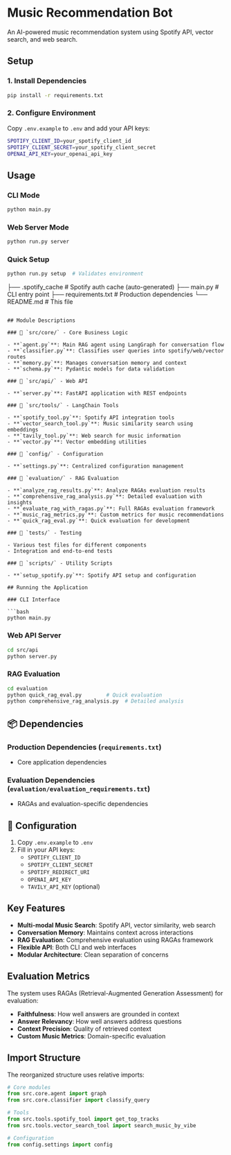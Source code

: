 # Music Recommendation Bot

An AI-powered music recommendation system using Spotify API, vector search, and web search.

## Setup

### 1. Install Dependencies

```bash
pip install -r requirements.txt
```

### 2. Configure Environment

Copy `.env.example` to `.env` and add your API keys:

```bash
SPOTIFY_CLIENT_ID=your_spotify_client_id
SPOTIFY_CLIENT_SECRET=your_spotify_client_secret
OPENAI_API_KEY=your_openai_api_key
```

## Usage

### CLI Mode

```bash
python main.py
```

### Web Server Mode

```bash
python run.py server
```

### Quick Setup

```bash
python run.py setup  # Validates environment
```

├── .spotify_cache # Spotify auth cache (auto-generated)
├── main.py # CLI entry point
├── requirements.txt # Production dependencies
└── README.md # This file

````

## Module Descriptions

### 📁 `src/core/` - Core Business Logic

- **`agent.py`**: Main RAG agent using LangGraph for conversation flow
- **`classifier.py`**: Classifies user queries into spotify/web/vector routes
- **`memory.py`**: Manages conversation memory and context
- **`schema.py`**: Pydantic models for data validation

### 📁 `src/api/` - Web API

- **`server.py`**: FastAPI application with REST endpoints

### 📁 `src/tools/` - LangChain Tools

- **`spotify_tool.py`**: Spotify API integration tools
- **`vector_search_tool.py`**: Music similarity search using embeddings
- **`tavily_tool.py`**: Web search for music information
- **`vector.py`**: Vector embedding utilities

### 📁 `config/` - Configuration

- **`settings.py`**: Centralized configuration management

### 📁 `evaluation/` - RAG Evaluation

- **`analyze_rag_results.py`**: Analyze RAGAs evaluation results
- **`comprehensive_rag_analysis.py`**: Detailed evaluation with insights
- **`evaluate_rag_with_ragas.py`**: Full RAGAs evaluation framework
- **`music_rag_metrics.py`**: Custom metrics for music recommendations
- **`quick_rag_eval.py`**: Quick evaluation for development

### 📁 `tests/` - Testing

- Various test files for different components
- Integration and end-to-end tests

### 📁 `scripts/` - Utility Scripts

- **`setup_spotify.py`**: Spotify API setup and configuration

## Running the Application

### CLI Interface

```bash
python main.py
````

### Web API Server

```bash
cd src/api
python server.py
```

### RAG Evaluation

```bash
cd evaluation
python quick_rag_eval.py        # Quick evaluation
python comprehensive_rag_analysis.py  # Detailed analysis
```

## 📦 Dependencies

### Production Dependencies (`requirements.txt`)

- Core application dependencies

### Evaluation Dependencies (`evaluation/evaluation_requirements.txt`)

- RAGAs and evaluation-specific dependencies

## 🔧 Configuration

1. Copy `.env.example` to `.env`
2. Fill in your API keys:
   - `SPOTIFY_CLIENT_ID`
   - `SPOTIFY_CLIENT_SECRET`
   - `SPOTIFY_REDIRECT_URI`
   - `OPENAI_API_KEY`
   - `TAVILY_API_KEY` (optional)

## Key Features

- **Multi-modal Music Search**: Spotify API, vector similarity, web search
- **Conversation Memory**: Maintains context across interactions
- **RAG Evaluation**: Comprehensive evaluation using RAGAs framework
- **Flexible API**: Both CLI and web interfaces
- **Modular Architecture**: Clean separation of concerns

## Evaluation Metrics

The system uses RAGAs (Retrieval-Augmented Generation Assessment) for evaluation:

- **Faithfulness**: How well answers are grounded in context
- **Answer Relevancy**: How well answers address questions
- **Context Precision**: Quality of retrieved context
- **Custom Music Metrics**: Domain-specific evaluation

## Import Structure

The reorganized structure uses relative imports:

```python
# Core modules
from src.core.agent import graph
from src.core.classifier import classify_query

# Tools
from src.tools.spotify_tool import get_top_tracks
from src.tools.vector_search_tool import search_music_by_vibe

# Configuration
from config.settings import config
```
